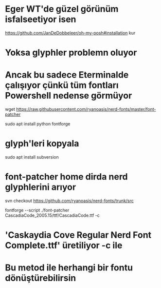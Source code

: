 # Eger WT'de güzel görünüm isfalseetiyor isen 
https://github.com/JanDeDobbeleer/oh-my-posh#installation kur 
# Yoksa glyphler problemn oluyor
# Ancak bu sadece Eterminalde çalışıyor çünkü tüm fontları Powershell nedense görmüyor

wget https://raw.githubusercontent.com/ryanoasis/nerd-fonts/master/font-patcher

sudo apt install python  fontforge

# glyph'leri kopyala

sudo apt install subversion

# font-patcher home dirda nerd glyphlerini arıyor

svn checkout https://github.com/ryanoasis/nerd-fonts/trunk/src


fontforge --script ./font-patcher CascadiaCode_2005.15/ttf/CascadiaCode.ttf -c

# 'Caskaydia Cove Regular Nerd Font Complete.ttf' üretiliyor -c ile 
# Bu metod ile herhangi bir fontu dönüştürebilirsin
